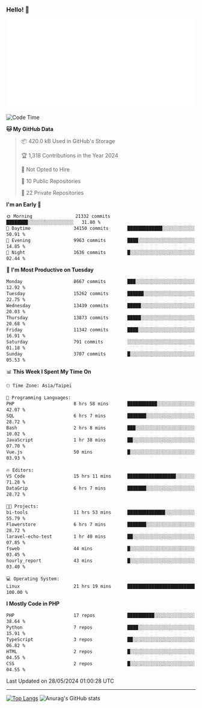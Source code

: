 ### Hello! 👋

![Metrics](/metrics.classic.svg)

<!--START_SECTION:waka-->
![Code Time](http://img.shields.io/badge/Code%20Time-1%2C459%20hrs%2058%20mins-blue)

**🐱 My GitHub Data** 

> 📦 420.0 kB Used in GitHub's Storage 
 > 
> 🏆 1,318 Contributions in the Year 2024
 > 
> 🚫 Not Opted to Hire
 > 
> 📜 10 Public Repositories 
 > 
> 🔑 22 Private Repositories 
 > 
**I'm an Early 🐤** 

```text
🌞 Morning                21332 commits       ████████░░░░░░░░░░░░░░░░░   31.80 % 
🌆 Daytime                34150 commits       █████████████░░░░░░░░░░░░   50.91 % 
🌃 Evening                9963 commits        ████░░░░░░░░░░░░░░░░░░░░░   14.85 % 
🌙 Night                  1636 commits        █░░░░░░░░░░░░░░░░░░░░░░░░   02.44 % 
```
📅 **I'm Most Productive on Tuesday** 

```text
Monday                   8667 commits        ███░░░░░░░░░░░░░░░░░░░░░░   12.92 % 
Tuesday                  15262 commits       ██████░░░░░░░░░░░░░░░░░░░   22.75 % 
Wednesday                13439 commits       █████░░░░░░░░░░░░░░░░░░░░   20.03 % 
Thursday                 13873 commits       █████░░░░░░░░░░░░░░░░░░░░   20.68 % 
Friday                   11342 commits       ████░░░░░░░░░░░░░░░░░░░░░   16.91 % 
Saturday                 791 commits         ░░░░░░░░░░░░░░░░░░░░░░░░░   01.18 % 
Sunday                   3707 commits        █░░░░░░░░░░░░░░░░░░░░░░░░   05.53 % 
```


📊 **This Week I Spent My Time On** 

```text
🕑︎ Time Zone: Asia/Taipei

💬 Programming Languages: 
PHP                      8 hrs 58 mins       ███████████░░░░░░░░░░░░░░   42.07 % 
SQL                      6 hrs 7 mins        ███████░░░░░░░░░░░░░░░░░░   28.72 % 
Bash                     2 hrs 8 mins        ███░░░░░░░░░░░░░░░░░░░░░░   10.02 % 
JavaScript               1 hr 38 mins        ██░░░░░░░░░░░░░░░░░░░░░░░   07.70 % 
Vue.js                   50 mins             █░░░░░░░░░░░░░░░░░░░░░░░░   03.93 % 

🔥 Editors: 
VS Code                  15 hrs 11 mins      ██████████████████░░░░░░░   71.28 % 
DataGrip                 6 hrs 7 mins        ███████░░░░░░░░░░░░░░░░░░   28.72 % 

🐱‍💻 Projects: 
bi-tools                 11 hrs 53 mins      ██████████████░░░░░░░░░░░   55.79 % 
Flowerstore              6 hrs 7 mins        ███████░░░░░░░░░░░░░░░░░░   28.72 % 
laravel-echo-test        1 hr 40 mins        ██░░░░░░░░░░░░░░░░░░░░░░░   07.85 % 
fsweb                    44 mins             █░░░░░░░░░░░░░░░░░░░░░░░░   03.45 % 
hourly_report            43 mins             █░░░░░░░░░░░░░░░░░░░░░░░░   03.40 % 

💻 Operating System: 
Linux                    21 hrs 19 mins      █████████████████████████   100.00 % 
```

**I Mostly Code in PHP** 

```text
PHP                      17 repos            ██████████░░░░░░░░░░░░░░░   38.64 % 
Python                   7 repos             ████░░░░░░░░░░░░░░░░░░░░░   15.91 % 
TypeScript               3 repos             ██░░░░░░░░░░░░░░░░░░░░░░░   06.82 % 
HTML                     2 repos             █░░░░░░░░░░░░░░░░░░░░░░░░   04.55 % 
CSS                      2 repos             █░░░░░░░░░░░░░░░░░░░░░░░░   04.55 % 
```




 Last Updated on 28/05/2024 01:00:28 UTC
<!--END_SECTION:waka-->

<hr>

<span style="display:inline-block">[![Top Langs](https://github-readme-stats.vercel.app/api/top-langs/?username=maureendadap&layout=compact&theme=transparent)](https://github.com/anuraghazra/github-readme-stats)</span>
<span style="display:inline-block">![Anurag's GitHub stats](https://github-readme-stats.vercel.app/api?username=maureendadap&show_icons=true&theme=transparent&count_private=true)</span>

<!--
**MaureenDadap/maureendadap** is a ✨ _special_ ✨ repository because its `README.md` (this file) appears on your GitHub profile.

Here are some ideas to get you started:

- 🔭 I’m currently working on ...
- 🌱 I’m currently learning ...
- 👯 I’m looking to collaborate on ...
- 🤔 I’m looking for help with ...
- 💬 Ask me about ...
- 📫 How to reach me: ...
- 😄 Pronouns: ...
- ⚡ Fun fact: ...
-->
